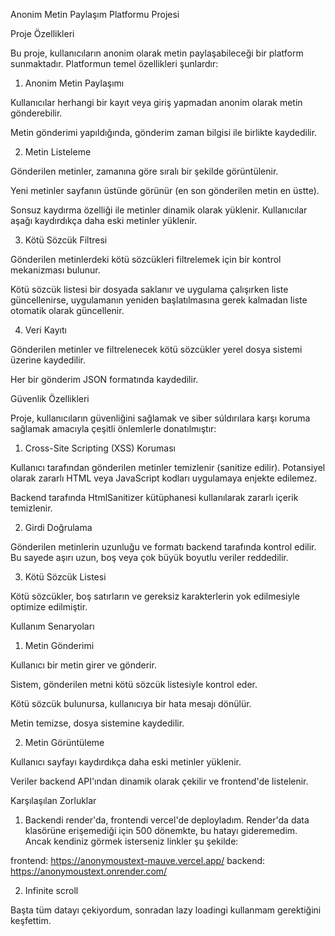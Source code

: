 Anonim Metin Paylaşım Platformu Projesi

Proje Özellikleri

Bu proje, kullanıcıların anonim olarak metin paylaşabileceği bir platform sunmaktadır. Platformun temel özellikleri şunlardır:

1. Anonim Metin Paylaşımı

Kullanıcılar herhangi bir kayıt veya giriş yapmadan anonim olarak metin gönderebilir.

Metin gönderimi yapıldığında, gönderim zaman bilgisi ile birlikte kaydedilir.

2. Metin Listeleme

Gönderilen metinler, zamanına göre sıralı bir şekilde görüntülenir.

Yeni metinler sayfanın üstünde görünür (en son gönderilen metin en üstte).

Sonsuz kaydırma özelliği ile metinler dinamik olarak yüklenir. Kullanıcılar aşağı kaydırdıkça daha eski metinler yüklenir.

3. Kötü Sözcük Filtresi

Gönderilen metinlerdeki kötü sözcükleri filtrelemek için bir kontrol mekanizması bulunur.

Kötü sözcük listesi bir dosyada saklanır ve uygulama çalışırken liste güncellenirse, uygulamanın yeniden başlatılmasına gerek kalmadan liste otomatik olarak güncellenir.

4. Veri Kayıtı

Gönderilen metinler ve filtrelenecek kötü sözcükler yerel dosya sistemi üzerine kaydedilir.

Her bir gönderim JSON formatında kaydedilir.

Güvenlik Özellikleri

Proje, kullanıcıların güvenliğini sağlamak ve siber súldırılara karşı koruma sağlamak amacıyla çeşitli önlemlerle donatılmıştır:

1. Cross-Site Scripting (XSS) Koruması

Kullanıcı tarafından gönderilen metinler temizlenir (sanitize edilir). Potansiyel olarak zararlı HTML veya JavaScript kodları uygulamaya enjekte edilemez.

Backend tarafında HtmlSanitizer kütüphanesi kullanılarak zararlı içerik temizlenir.

2. Girdi Doğrulama

Gönderilen metinlerin uzunluğu ve formatı backend tarafında kontrol edilir. Bu sayede aşırı uzun, boş veya çok büyük boyutlu veriler reddedilir.

3. Kötü Sözcük Listesi

Kötü sözcükler, boş satırların ve gereksiz karakterlerin yok edilmesiyle optimize edilmiştir.



Kullanım Senaryoları

1. Metin Gönderimi

Kullanıcı bir metin girer ve gönderir.

Sistem, gönderilen metni kötü sözcük listesiyle kontrol eder.

Kötü sözcük bulunursa, kullanıcıya bir hata mesajı dönülür.

Metin temizse, dosya sistemine kaydedilir.

2. Metin Görüntüleme

Kullanıcı sayfayı kaydırdıkça daha eski metinler yüklenir.

Veriler backend API'ından dinamik olarak çekilir ve frontend'de listelenir.



Karşılaşılan Zorluklar

1. Backendi render'da, frontendi vercel'de deployladım. Render'da data klasörüne erişemediği için 500 dönemkte, bu hatayı gideremedim. Ancak kendiniz görmek isterseniz linkler şu şekilde:

frontend: https://anonymoustext-mauve.vercel.app/
backend: https://anonymoustext.onrender.com/

2. Infinite scroll

Başta tüm datayı çekiyordum, sonradan lazy loadingi kullanmam gerektiğini keşfettim.
